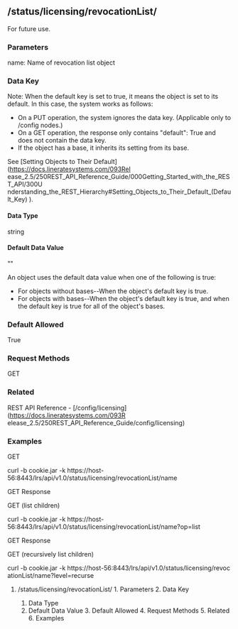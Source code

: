 ## /status/licensing/revocationList/<name>

For future use.

### Parameters

name: Name of revocation list object

### Data Key

Note: When the default key is set to true, it means the object is set to its
default. In this case, the system works as follows:

  * On a PUT operation, the system ignores the data key. (Applicable only to /config nodes.)
  * On a GET operation, the response only contains "default": True and does not contain the data key.
  * If the object has a base, it inherits its setting from its base.

See [Setting Objects to Their Default](https://docs.lineratesystems.com/093Rel
ease_2.5/250REST_API_Reference_Guide/000Getting_Started_with_the_REST_API/300U
nderstanding_the_REST_Hierarchy#Setting_Objects_to_Their_Default_(Default_Key)
).

#### Data Type

string

#### Default Data Value

""

An object uses the default data value when one of the following is true:

  * For objects without bases--When the object's default key is true.
  * For objects with bases--When the object's default key is true, and when the default key is true for all of the object's bases.

### Default Allowed

True

### Request Methods

GET

### Related

REST API Reference - [/config/licensing](https://docs.lineratesystems.com/093R
elease_2.5/250REST_API_Reference_Guide/config/licensing)

### Examples

GET

curl -b cookie.jar -k
https://host-56:8443/lrs/api/v1.0/status/licensing/revocationList/name

GET Response

    
    
        

GET (list children)

curl -b cookie.jar -k
https://host-56:8443/lrs/api/v1.0/status/licensing/revocationList/name?op=list

GET Response

    
    
        

GET (recursively list children)

curl -b cookie.jar -k https://host-56:8443/lrs/api/v1.0/status/licensing/revoc
ationList/name?level=recurse

  1. /status/licensing/revocationList/<name>
    1. Parameters
    2. Data Key
      1. Data Type
      2. Default Data Value
    3. Default Allowed
    4. Request Methods
    5. Related
    6. Examples

